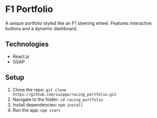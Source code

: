 # F1 Portfolio

A unique portfolio styled like an F1 steering wheel. Features interactive buttons and a dynamic dashboard.

## Technologies
- React.js
- GSAP

## Setup
1. Clone the repo: `git clone https://github.com/zuzqqa/racing_portfolio.git`
2. Navigate to the folder: `cd racing_portfolio`
3. Install dependencies: `npm install`
4. Run the app: `npm start`
